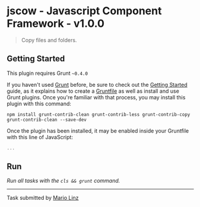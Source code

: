 # jscow - Javascript Component Framework - v1.0.0

> Copy files and folders.


## Getting Started
This plugin requires Grunt `~0.4.0`

If you haven't used [Grunt](http://gruntjs.com/) before, be sure to check out the [Getting Started](http://gruntjs.com/getting-started) guide, as it explains how to create a [Gruntfile](http://gruntjs.com/sample-gruntfile) as well as install and use Grunt plugins. Once you're familiar with that process, you may install this plugin with this command:

```shell
npm install grunt-contrib-clean grunt-contrib-less grunt-contrib-copy grunt-contrib-clean --save-dev
```

Once the plugin has been installed, it may be enabled inside your Gruntfile with this line of JavaScript:

```js
...
```

## Run
_Run all tasks with the `cls && grunt` command._

---

Task submitted by [Mario Linz](http://www.jscow.com/)
